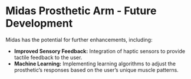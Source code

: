 # Midas Prosthetic Arm - Future Development

Midas has the potential for further enhancements, including:

* **Improved Sensory Feedback:** Integration of haptic sensors to provide tactile feedback to the user.
* **Machine Learning:** Implementing learning algorithms to adjust the prosthetic’s responses based on the user’s unique muscle patterns.
